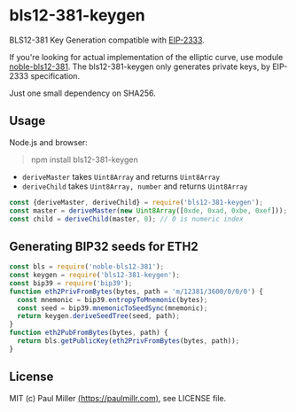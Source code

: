 # bls12-381-keygen

BLS12-381 Key Generation compatible with [EIP-2333](https://eips.ethereum.org/EIPS/eip-2333).

If you're looking for actual implementation of the elliptic curve,
use module [noble-bls12-381](https://github.com/paulmillr/noble-bls12-381).
The bls12-381-keygen only generates private keys, by EIP-2333 specification.

Just one small dependency on SHA256.

## Usage

Node.js and browser:

> npm install bls12-381-keygen

- `deriveMaster` takes `Uint8Array` and returns `Uint8Array`
- `deriveChild` takes `Uint8Array, number` and returns `Uint8Array`

```js
const {deriveMaster, deriveChild} = require('bls12-381-keygen');
const master = deriveMaster(new Uint8Array([0xde, 0xad, 0xbe, 0xef]));
const child = deriveChild(master, 0); // 0 is numeric index
```

## Generating BIP32 seeds for ETH2

```js
const bls = require('noble-bls12-381');
const keygen = require('bls12-381-keygen');
const bip39 = require('bip39');
function eth2PrivFromBytes(bytes, path = 'm/12381/3600/0/0/0') {
  const mnemonic = bip39.entropyToMnemonic(bytes);
  const seed = bip39.mnemonicToSeedSync(mnemonic);
  return keygen.deriveSeedTree(seed, path);
}
function eth2PubFromBytes(bytes, path) {
  return bls.getPublicKey(eth2PrivFromBytes(bytes, path));
}
```

## License

MIT (c) Paul Miller [(https://paulmillr.com)](https://paulmillr.com), see LICENSE file.
